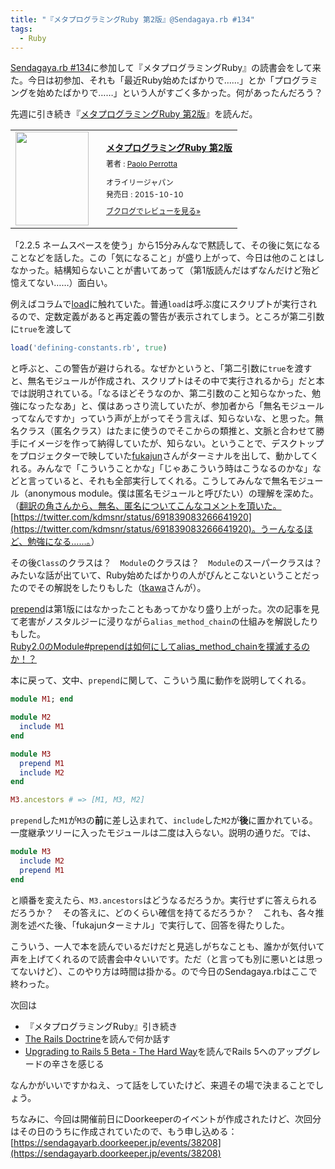 ```yaml
---
title: "『メタプログラミングRuby 第2版』@Sendagaya.rb #134"
tags:
  - Ruby
---
```


[Sendagaya.rb #134][]に参加して『メタプログラミングRuby』の読書会をして来た。今日は初参加、それも「最近Ruby始めたばかりで……」とか「プログラミングを始めたばかりで……」という人がすごく多かった。何があったんだろう？

先週に引き続き『[メタプログラミングRuby 第2版][]』を読んだ。
<div class="booklog_html"><table><tr><td class="booklog_html_image"><a href="http://www.amazon.co.jp/%E3%83%A1%E3%82%BF%E3%83%97%E3%83%AD%E3%82%B0%E3%83%A9%E3%83%9F%E3%83%B3%E3%82%B0Ruby-%E7%AC%AC2%E7%89%88-Paolo-Perrotta/dp/4873117437%3FSubscriptionId%3D0AVSM5SVKRWTFMG7ZR82%26tag%3Dbooklog.jp-22%26linkCode%3Dxm2%26camp%3D2025%26creative%3D165953%26creativeASIN%3D4873117437" target="_blank"><img src="http://ecx.images-amazon.com/images/I/5102wwx0VzL._SL160_.jpg" width="117" height="150" style="border:0;border-radius:0;" /></a></td><td class="booklog_html_info" style="padding-left:20px;"><div class="booklog_html_title" style="margin-bottom:10px;font-size:14px;font-weight:bold;"><a href="http://www.amazon.co.jp/%E3%83%A1%E3%82%BF%E3%83%97%E3%83%AD%E3%82%B0%E3%83%A9%E3%83%9F%E3%83%B3%E3%82%B0Ruby-%E7%AC%AC2%E7%89%88-Paolo-Perrotta/dp/4873117437%3FSubscriptionId%3D0AVSM5SVKRWTFMG7ZR82%26tag%3Dbooklog.jp-22%26linkCode%3Dxm2%26camp%3D2025%26creative%3D165953%26creativeASIN%3D4873117437" target="_blank">メタプログラミングRuby 第2版</a></div><div style="margin-bottom:10px;"><div class="booklog_html_author" style="margin-bottom:15px;font-size:12px;;line-height:1.2em">著者 : <a href="http://booklog.jp/author/Paolo+Perrotta" target="_blank">Paolo Perrotta</a></div><div class="booklog_html_manufacturer" style="margin-bottom:5px;font-size:12px;;line-height:1.2em">オライリージャパン</div><div class="booklog_html_release" style="font-size:12px;;line-height:1.2em">発売日 : 2015-10-10</div></div><div class="booklog_html_link_amazon"><a href="http://booklog.jp/item/1/4873117437" style="font-size:12px;" target="_blank">ブクログでレビューを見る»</a></div></td></tr></table></div>
「2.2.5 ネームスペースを使う」から15分みんなで黙読して、その後に気になることなどを話した。この「気になること」が盛り上がって、今日は他のことはしなかった。結構知らないことが書いてあって（第1版読んだはずなんだけど殆ど憶えてない……）面白い。

例えばコラムで[load][]に触れていた。普通`load`は呼ぶ度にスクリプトが実行されるので、定数定義があると再定義の警告が表示されてしまう。ところが第二引数に`true`を渡して

~~~ ruby
load('defining-constants.rb', true)
~~~

と呼ぶと、この警告が避けられる。なぜかというと、「第二引数に`true`を渡すと、無名モジュールが作成され、スクリプトはその中で実行されるから」だと本では説明されている。「なるほどそうなのか、第二引数のこと知らなかった、勉強になったなあ」と、僕はあっさり流していたが、参加者から「無名モジュールってなんですか」っていう声が上がってそう言えば、知らないな、と思った。無名クラス（匿名クラス）はたまに使うのでそこからの類推と、文脈と合わせて勝手にイメージを作って納得していたが、知らない。ということで、デスクトップをプロジェクターで映していた[fukajun][]さんがターミナルを出して、動かしてくれる。みんなで「こういうことかな」「じゃあこういう時はこうなるのかな」などと言っていると、それも全部実行してくれる。こうしてみんなで無名モジュール（anonymous module。僕は匿名モジュールと呼びたい）の理解を深めた。（<ins>翻訳の角さんから、無名、匿名についてこんなコメントを頂いた。[https://twitter.com/kdmsnr/status/691839083266641920](https://twitter.com/kdmsnr/status/691839083266641920)。うーんなるほど、勉強になる……。</ins>）

その後`Class`のクラスは？　`Module`のクラスは？　`Module`のスーパークラスは？　みたいな話が出ていて、Ruby始めたばかりの人がぴんとこないということだったのでその解説をしたりもした（[tkawa][]さんが）。

[prepend][]は第1版にはなかったこともあってかなり盛り上がった。次の記事を見て老害がノスタルジーに浸りながら`alias_method_chain`の仕組みを解説したりもした。  
[Ruby2.0のModule#prependは如何にしてalias_method_chainを撲滅するのか！？][]

本に戻って、文中、`prepend`に関して、こういう風に動作を説明してくれる。

~~~ ruby
module M1; end

module M2
  include M1
end

module M3
  prepend M1
  include M2
end

M3.ancestors # => [M1, M3, M2]
~~~

`prepend`した`M1`が`M3`の**前**に差し込まれて、`include`した`M2`が**後**に置かれている。一度継承ツリーに入ったモジュールは二度は入らない。説明の通りだ。では、

~~~ ruby
module M3
  include M2
  prepend M1
end
~~~

と順番を変えたら、`M3.ancestors`はどうなるだろうか。実行せずに答えられるだろうか？　その答えに、どのくらい確信を持てるだろうか？　これも、各々推測を述べた後、「fukajunターミナル」で実行して、回答を得たりした。

こういう、一人で本を読んでいるだけだと見逃しがちなことも、誰かが気付いて声を上げてくれるので読書会中々いいです。ただ（と言っても別に悪いとは思ってないけど）、このやり方は時間は掛かる。ので今日のSendagaya.rbはここで終わった。

次回は

* 『メタプログラミングRuby』引き続き
* [The Rails Doctrine][]を読んで何か話す
* [Upgrading to Rails 5 Beta - The Hard Way][]を読んでRails 5へのアップグレードの辛さを感じる

なんかがいいですかねえ、って話をしていたけど、来週その場で決まることでしょう。

ちなみに、今回は開催前日にDoorkeeperのイベントが作成されたけど、次回分はその日のうちに作成されていたので、もう申し込める：  
[https://sendagayarb.doorkeeper.jp/events/38208](https://sendagayarb.doorkeeper.jp/events/38208)

[Sendagaya.rb #134]: https://sendagayarb.doorkeeper.jp/events/38134
[メタプログラミングRuby 第2版]: https://www.oreilly.co.jp/books/9784873117430/
[load]: http://docs.ruby-lang.org/ja/2.3.0/method/Kernel/m/load.html
[fukajun]: http://fukajun.org/
[tkawa]: https://twitter.com/tkawa
[prepend]: http://docs.ruby-lang.org/ja/2.3.0/method/Module/i/prepend.html
[Ruby2.0のModule#prependは如何にしてalias_method_chainを撲滅するのか！？]: http://www.techscore.com/blog/2013/01/22/ruby2-0%E3%81%AEmodule-prepend%E3%81%AF%E5%A6%82%E4%BD%95%E3%81%AB%E3%81%97%E3%81%A6alias_method_chain%E3%82%92%E6%92%B2%E6%BB%85%E3%81%99%E3%82%8B%E3%81%AE%E3%81%8B%EF%BC%81%EF%BC%9F/
[The Rails Doctrine]: http://rubyonrails.org/doctrine/
[Upgrading to Rails 5 Beta - The Hard Way]: https://blog.heroku.com/archives/2016/1/22/rails-5-beta-upgrade
